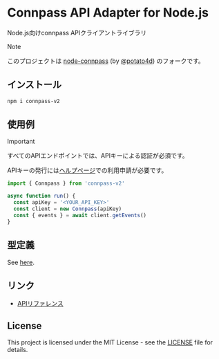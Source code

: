 # Connpass API Adapter for Node.js

Node.js向けconnpass APIクライアントライブラリ

> [!NOTE]
> このプロジェクトは [node-connpass](https://github.com/potato4d/node-connpass) (by [@potato4d](https://github.com/potato4d)) のフォークです。

## インストール

```bash
npm i connpass-v2
```

## 使用例

> [!IMPORTANT]
> すべてのAPIエンドポイントでは、APIキーによる認証が必須です。
>
> APIキーの発行には[ヘルプページ](https://help.connpass.com/api/)での利用申請が必要です。

```ts
import { Connpass } from 'connpass-v2'

async function run() {
  const apiKey = '<YOUR_API_KEY>'
  const client = new Connpass(apiKey)
  const { events } = await client.getEvents()
}
```

## 型定義

See [here](https://github.com/ryohidaka/node-connpass/blob/main/src/types.ts).

## リンク

- [APIリファレンス](https://connpass.com/about/api/v2/)

## License

This project is licensed under the MIT License - see the [LICENSE](LICENSE) file for details.
